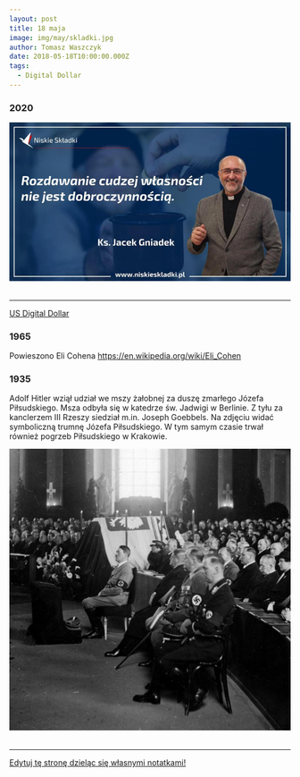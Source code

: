 ```yaml
---
layout: post
title: 18 maja
image: img/may/skladki.jpg
author: Tomasz Waszczyk
date: 2018-05-18T10:00:00.000Z
tags:
  - Digital Dollar
---
```


### 2020

<img src="./img/may/skladki.jpg"><br><br>

---

<a href="./documents/may/usdollar.pdf" target="_blank">US Digital Dollar</a>

### 1965

Powieszono Eli Cohena https://en.wikipedia.org/wiki/Eli_Cohen

### 1935

Adolf Hitler wziął udział we mszy żałobnej za duszę zmarłego Józefa Piłsudskiego. Msza odbyła się w katedrze św. Jadwigi w Berlinie. Z tyłu za kanclerzem III Rzeszy siedział m.in. Joseph Goebbels. Na zdjęciu widać symboliczną trumnę Józefa Piłsudskiego. W tym samym czasie trwał również pogrzeb Piłsudskiego w Krakowie.

<img src="./img/may/pogrzeb.jpg"><br><br>

---

<a href="https://github.com/TomaszWaszczyk/historia.waszczyk.com/edit/master/src/content/may-18.md" target="_blank">Edytuj tę stronę dzieląc się własnymi notatkami!</a>
